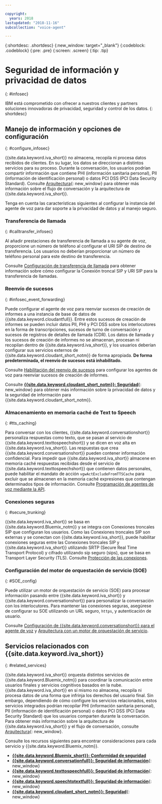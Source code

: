 ```yaml
---

copyright:
  years: 2018
lastupdated: "2018-11-16"
subcollection: "voice-agent"

---
```


{:shortdesc: .shortdesc}
{:new_window: target="_blank"}
{:codeblock: .codeblock}
{:pre: .pre}
{:screen: .screen}
{:tip: .tip}


# Seguridad de información y privacidad de datos
{: #infosec}

IBM está comprometido con ofrecer a nuestros clientes y partners soluciones innovadoras de privacidad, seguridad y control de los datos.
{: shortdesc}

## Manejo de información y opciones de configuración
{: #configure_infosec}

{{site.data.keyword.iva_short}} no almacena, recopila ni procesa datos recibidos de clientes. En su lugar, los datos se direccionan a distintos servicios para su proceso. Durante la conversación, los usuarios podrían compartir información que contiene PHI (información sanitaria personal), PII (información de identificación personal) o datos PCI DSS (PCI Data Security Standard). Consulte [Arquitectura](/docs/services/voice-agent?topic=voice-agent-about#architecture){: new_window} para obtener más información sobre el flujo de conversación y la arquitectura de {{site.data.keyword.iva_short}}.

Tenga en cuenta las características siguientes al configurar la instancia del agente de voz para dar soporte a la privacidad de datos y al manejo seguro.

### Transferencia de llamada
{:  #calltransfer_infosec}

Al añadir prestaciones de transferencia de llamada a su agente de voz, proporcione un número de teléfono al configurar el URI SIP de destino de transferencia. Los usuarios no deberían proporcionar un número de teléfono personal para este destino de transferencia.

Consulte [Configuración de transferencia de llamada](/docs/services/voice-agent?topic=voice-agent-call-transfer) para obtener información sobre cómo configurar la Conexión troncal SIP y URI SIP para la transferencia de llamadas.

### Reenvío de sucesos
{: #infosec_event_forwarding}

Puede configurar el agente de voz para reenviar sucesos de creación de informes a una instancia de base de datos de {{site.data.keyword.cloudantfull}}. Entre estos sucesos de creación de informes se pueden incluir datos PII, PHI y PCI DSS sobre los interlocutores en la forma de transcripciones, sucesos de turno de conversación y sucesos de registros de detalles de llamada (CDR). Los datos de llamada y los sucesos de creación de informes no se almacenan, procesan ni recopilan dentro de {{site.data.keyword.iva_short}}, y los usuarios deberían configurar sus servicios externos de {{site.data.keyword.cloudant_short_notm}} de forma apropiada. **De forma predeterminada, el reenvío de sucesos está inhabilitado.**

Consulte [Habilitación del reenvío de sucesos](/docs/services/voice-agent?topic=voice-agent-event_forwarding) para configurar los agentes de voz para reenviar sucesos de creación de informes.

Consulte [**{{site.data.keyword.cloudant_short_notm}}: Seguridad**](/docs/services/Cloudant/offerings?topic=cloudant-security#security){: new_window} para obtener más información sobre la privacidad de datos y la seguridad de información para {{site.data.keyword.cloudant_short_notm}}.

### Almacenamiento en memoria caché de Text to Speech
{: #tts_caching}

Para conversar con los clientes, {{site.data.keyword.conversationshort}} personaliza respuestas como texto, que se pasan al servicio de {{site.data.keyword.texttospeechshort}} y se dicen en voz alta en {{site.data.keyword.iva_short}}. Las respuestas que crea {{site.data.keyword.conversationshort}} pueden contener información confidencial. Para impedir que {{site.data.keyword.iva_short}} almacene en memoria caché respuestas recibidas desde el servicio de {{site.data.keyword.texttospeechshort}} que contienen datos personales, puede habilitar el mandato de acción `vgwActExcludeFromTTSCache` para excluir que se almacenen en la memoria caché expresiones que contengan determinados tipos de información. Consulte [Programación de agentes de voz mediante la API](/docs/services/voice-agent?topic=voice-agent-api#action-sequences).

### Conexiones seguras
{: #secure_trunking}

{{site.data.keyword.iva_short}} se basa en {{site.data.keyword.Bluemix_notm}} y se integra con Conexiones troncales SIP que configuran los usuarios. Como las Conexiones troncales SIP son externas y se conectan con {{site.data.keyword.iva_short}}, puede habilitar conexiones seguras entre las Conexiones troncales SIP y {{site.data.keyword.iva_short}} utilizando SRTP (Secure Real Time Transport Protocol) y cifrado utilizando sip seguro (sips), que se basa en Transport Layer Security (TLS). Consulte [Protección de las conexiones](/docs/services/voice-agent?topic=voice-agent-securing).

### Configuración del motor de orquestación de servicio (SOE)
{: #SOE_config}

Puede utilizar un motor de orquestación de servicio (SOE) para procesar información pasando entre {{site.data.keyword.iva_short}} y {{site.data.keyword.conversationshort}} para personalizar la conversación con los interlocutores. Para mantener las conexiones seguras, asegúrese de configurar su SOE utilizando un URL seguro, `https`, y autenticación de usuario.

Consulte [Configuración de {{site.data.keyword.conversationshort}} para el agente de voz](/docs/services/voice-agent?topic=voice-agent-conversation_va#conversation_va) y [Arquitectura con un motor de orquestación de servicio](/docs/services/voice-agent?topic=voice-agent-about#arch-soe).

## Servicios relacionados con {{site.data.keyword.iva_short}}
{: #related_services}

{{site.data.keyword.iva_short}} orquesta distintos servicios de {{site.data.keyword.Bluemix_notm}} para coordinar la comunicación entre usuarios finales y servicios cognitivos basados en la nube. {{site.data.keyword.iva_short}} en sí mismo no almacena, recopila ni procesa datos de una forma que infrinja los derechos del usuario final. Sin embargo, dependiendo de cómo configure los servicios relacionados, estos servicios integrados podrían recopilar PHI (información sanitaria personal), PII (información de identificación personal) o datos PCI DSS (PCI Data Security Standard) que los usuarios comparten durante la conversación. Para obtener más información sobre la arquitectura de {{site.data.keyword.iva_short}} y el flujo de conversación, consulte [Arquitectura](/docs/services/voice-agent?topic=voice-agent-about#architecture){: new_window}.

Consulte los recursos siguientes para encontrar consideraciones para cada servicio y {{site.data.keyword.Bluemix_notm}}.

  * [**{{site.data.keyword.Bluemix_short}}: Conformidad de seguridad**](/docs/overview?topic=overview-security#security)
  * [**{{site.data.keyword.conversationfull}}: Seguridad de información**](/docs/services/assistant?topic=assistant-information-security#information-security){: new_window}
  * [**{{site.data.keyword.texttospeechfull}}: Seguridad de información**](/docs/services/text-to-speech?topic=text-to-speech-information-security){: new_window}
  * [**{{site.data.keyword.speechtotextfull}}: Seguridad de información**](/docs/services/speech-to-text?topic=speech-to-text-information-security){: new_window}
  * [**{{site.data.keyword.cloudant_short_notm}}: Seguridad**](/docs/services/Cloudant/offerings?topic=cloudant-security#security){: new_window}
